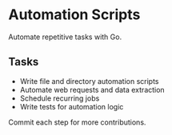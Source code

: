 # Automation Scripts

Automate repetitive tasks with Go.

## Tasks
- Write file and directory automation scripts
- Automate web requests and data extraction
- Schedule recurring jobs
- Write tests for automation logic

Commit each step for more contributions.
